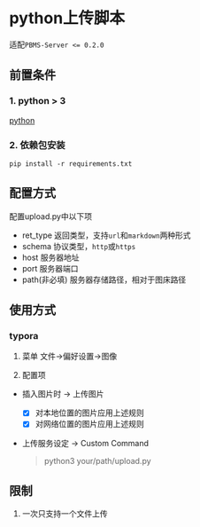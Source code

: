 # python上传脚本

适配`PBMS-Server <= 0.2.0`

## 前置条件

### 1. python > 3

[python](https://www.python.org/downloads/)

### 2. 依赖包安装

```pip install -r requirements.txt```

## 配置方式

配置upload.py中以下项

- ret_type
  返回类型，支持`url`和`markdown`两种形式
- schema
  协议类型，`http`或`https`
- host
  服务器地址
- port
  服务器端口
- path(非必填)
  服务器存储路径，相对于图床路径

## 使用方式

### typora

1. 菜单
文件->偏好设置->图像

2. 配置项

- 插入图片时 -> 上传图片
  - [x] 对本地位置的图片应用上述规则
  - [x] 对网络位置的图片应用上述规则

- 上传服务设定 -> Custom Command

  > python3 your/path/upload.py

## 限制

1. 一次只支持一个文件上传
